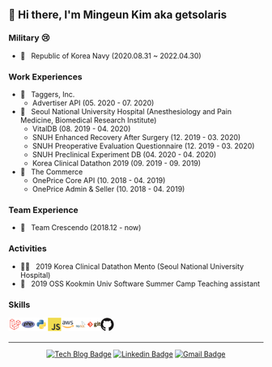 ## 👋 Hi there, I'm Mingeun Kim aka getsolaris


### Military 😢

- :ship: &nbsp; Republic of Korea Navy (2020.08.31 ~ 2022.04.30)

### Work Experiences

- :office: &nbsp; Taggers, Inc.
  - Advertiser API (05. 2020 - 07. 2020)
- :hospital: &nbsp; Seoul National University Hospital (Anesthesiology and Pain Medicine, Biomedical Research Institute)
  - VitalDB (08. 2019 - 04. 2020)
  - SNUH Enhanced Recovery After Surgery (12. 2019 - 03. 2020)
  - SNUH Preoperative Evaluation Questionnaire  (12. 2019 - 03. 2020)
  - SNUH Preclinical Experiment DB (04. 2020 - 04. 2020)
  - Korea Clinical Datathon 2019 (09. 2019 - 09. 2019)
- :office: &nbsp; The Commerce
  - OnePrice Core API (10. 2018 - 04. 2019)
  - OnePrice Admin & Seller (10. 2018 - 04. 2019)

### Team Experience

- :musical_note: &nbsp; Team Crescendo (2018.12 - now)


### Activities

- 👨‍⚕️ &nbsp; 2019 Korea Clinical Datathon Mento (Seoul National University Hospital)
- :information_desk_person: &nbsp; 2019 OSS Kookmin Univ Software Summer Camp Teaching assistant


### Skills

[<img align="left" alt="Laravel" width="26px" src="https://raw.githubusercontent.com/github/explore/80688e429a7d4ef2fca1e82350fe8e3517d3494d/topics/laravel/laravel.png" />][github]
[<img align="left" alt="PHP" width="26px" src="https://raw.githubusercontent.com/github/explore/80688e429a7d4ef2fca1e82350fe8e3517d3494d/topics/php/php.png" />][github]
[<img align="left" alt="Python" width="26px" src="https://raw.githubusercontent.com/github/explore/80688e429a7d4ef2fca1e82350fe8e3517d3494d/topics/python/python.png" />][github]
[<img align="left" alt="JavaScript" width="26px" src="https://raw.githubusercontent.com/github/explore/80688e429a7d4ef2fca1e82350fe8e3517d3494d/topics/javascript/javascript.png" />][github]
[<img align="left" alt="AWS" width="26px" src="https://raw.githubusercontent.com/github/explore/80688e429a7d4ef2fca1e82350fe8e3517d3494d/topics/aws/aws.png" />][github]
[<img align="left" alt="MySQL" width="26px" src="https://raw.githubusercontent.com/github/explore/80688e429a7d4ef2fca1e82350fe8e3517d3494d/topics/mysql/mysql.png" />][github]
[<img align="left" alt="Git" width="26px" src="https://raw.githubusercontent.com/github/explore/80688e429a7d4ef2fca1e82350fe8e3517d3494d/topics/git/git.png" />][github]
[<img align="left" alt="GitHub" width="26px" src="https://raw.githubusercontent.com/github/explore/78df643247d429f6cc873026c0622819ad797942/topics/github/github.png" />][github]

<br />
<br />

---

<div align=center>

[![Tech Blog Badge](http://img.shields.io/badge/-Tech%20blog-FB5BC5?style=flat-square&logo=github&link=https://mingeun.com/)](https://mingeun.com/)
[![Linkedin Badge](https://img.shields.io/badge/-LinkedIn-blue?style=flat-square&logo=Linkedin&logoColor=white&link=hhttps://www.linkedin.com/in/mgkim/)](https://www.linkedin.com/in/mgkim/)
[![Gmail Badge](https://img.shields.io/badge/Gmail-d14836?style=flat-square&logo=Gmail&logoColor=white&link=mailto:mingeun.k.k@gmail.com)](mailto:mingeun.k.k@gmail.com)

</div>


[github]: https://github.com/getsolaris
